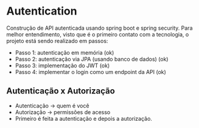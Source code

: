 # Autentication
Construção de API autenticada usando spring boot e spring security. Para melhor entendimento, visto que é o primeiro contato com a tecnologia, o projeto está sendo realizado em passos:

- Passo 1: autenticação em memória (ok)
- Passo 2: autenticação via JPA (usando banco de dados) (ok)
- Passo 3: implementação do JWT (ok)
- Passo 4: implementar o login como um endpoint da API (ok)

## Autenticação x Autorização
- Autenticação -> quem é você
- Autorização -> permissões de acesso
- Primeiro é feita a autenticação e depois a autorização.
  
